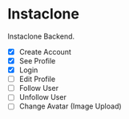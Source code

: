 # Instaclone

Instaclone Backend.

-   [x] Create Account
-   [x] See Profile
-   [x] Login
-   [ ] Edit Profile
-   [ ] Follow User
-   [ ] Unfollow User
-   [ ] Change Avatar (Image Upload)
